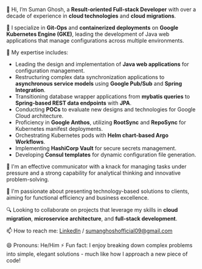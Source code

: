 👋 Hi, I’m Suman Ghosh, a **Result-oriented Full-stack Developer** with over a decade of experience in **cloud technologies** and **cloud migrations**. 

🚀 I specialize in **Git-Ops** and **containerized deployments** on **Google Kubernetes Engine (GKE)**, leading the development of Java web applications that manage configurations across multiple environments.

🔧 My expertise includes:
- Leading the design and implementation of **Java web applications** for configuration management.
- Restructuring complex data synchronization applications to **asynchronous service models** using **Google Pub/Sub** and **Spring Integration**.
- Transitioning database wrapper applications from **mybatis queries** to **Spring-based REST data endpoints** with **JPA**.
- Conducting **POCs** to evaluate new designs and technologies for Google Cloud architecture.
- Proficiency in **Google Anthos**, utilizing **RootSync** and **RepoSync** for Kubernetes manifest deployments.
- Orchestrating Kubernetes pods with **Helm chart-based Argo Workflows**.
- Implementing **HashiCorp Vault** for secure secrets management.
- Developing **Consul templates** for dynamic configuration file generation.

💬 I'm an effective communicator with a knack for managing tasks under pressure and a strong capability for analytical thinking and innovative problem-solving.

🌟 I'm passionate about presenting technology-based solutions to clients, aiming for functional efficiency and business excellence.

🔍 Looking to collaborate on projects that leverage my skills in **cloud migration**, **microservice architecture**, and **full-stack development**.

📫 How to reach me: [LinkedIn](https://www.linkedin.com/in/suman-ghosh-86178954/)  / sumanghoshofficial09@gmail.com

😄 Pronouns: He/Him
⚡ Fun fact: I enjoy breaking down complex problems into simple, elegant solutions - much like how I approach a new piece of code!


<!---
sumanghoshgcp1/sumanghoshgcp1 is a ✨ special ✨ repository because its `README.md` (this file) appears on your GitHub profile.
You can click the Preview link to take a look at your changes.
--->
